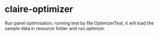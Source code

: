 # claire-optimizer

Run panel optimisation, running test by file OptimizerTest, it will load the sample data in resource folder and run optimize.